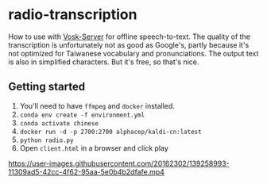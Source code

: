 # radio-transcription

How to use with [Vosk-Server](https://github.com/alphacep/vosk-server) for offline speech-to-text. The quality of the transcription is unfortunately not as good as Google's, partly because it's not optimized for Taiwanese vocabulary and pronunciations. The output text is also in simplified characters. But it's free, so that's nice.

## Getting started

1. You'll need to have `ffmpeg` and `docker` installed.
2. `conda env create -f environment.yml`
3. `conda activate chinese`
4. `docker run -d -p 2700:2700 alphacep/kaldi-cn:latest`
5. `python radio.py`
6. Open `client.html` in a browser and click play



https://user-images.githubusercontent.com/20162302/139258993-11309ad5-42cc-4f62-95aa-5e0b4b2dfafe.mp4

